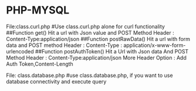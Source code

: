 # PHP-MYSQL
File:class.curl.php
#Use class.curl.php alone for curl functionality
##Function get()
Hit a url with Json value and POST Method
Header : Content-Type:application/json
##Function postRawData()
Hit a url with form data and POST method
Header : Content-Type : application/x-www-form-urlencoded
##Function postAuthToken()
Hit a Url with Json data And POST Method
Header : Content-Type:application/json
More Header Option : Add Auth Token,Content-Length

File: class.database.php
#use class.database.php, if you want to use database connectivity and execute query
